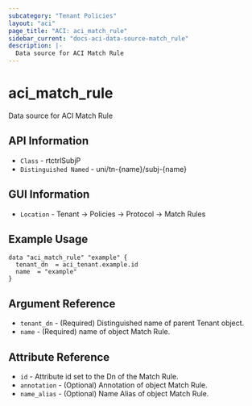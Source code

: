 ```yaml
---
subcategory: "Tenant Policies"
layout: "aci"
page_title: "ACI: aci_match_rule"
sidebar_current: "docs-aci-data-source-match_rule"
description: |-
  Data source for ACI Match Rule
---
```


# aci_match_rule #

Data source for ACI Match Rule


## API Information ##

* `Class` - rtctrlSubjP
* `Distinguished Named` - uni/tn-{name}/subj-{name}

## GUI Information ##

* `Location` - Tenant -> Policies -> Protocol -> Match Rules



## Example Usage ##

```hcl
data "aci_match_rule" "example" {
  tenant_dn  = aci_tenant.example.id
  name  = "example"
}
```

## Argument Reference ##

* `tenant_dn` - (Required) Distinguished name of parent Tenant object.
* `name` - (Required) name of object Match Rule.

## Attribute Reference ##
* `id` - Attribute id set to the Dn of the Match Rule.
* `annotation` - (Optional) Annotation of object Match Rule.
* `name_alias` - (Optional) Name Alias of object Match Rule.
